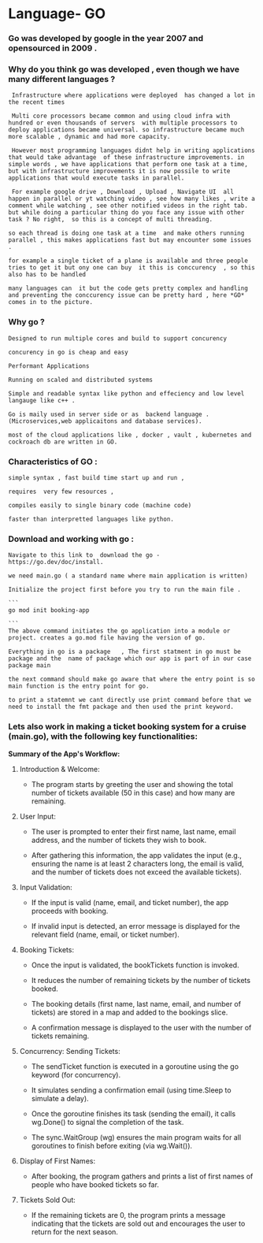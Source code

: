 # Language- GO

### Go was developed by google in the year 2007   and opensourced in 2009 .

### Why do you think go was developed , even though we have many different languages ?

     Infrastructure where applications were deployed  has changed a lot in the recent times

     Multi core processors became common and using cloud infra with hundred or even thousands of servers  with multiple processors to deploy applications became universal. so infrastructure became much more scalable , dynamic and had more capacity.
     
     However most programming languages didnt help in writing applications that would take advantage  of these infrastructure improvements. in simple words , we have applications that perform one task at a time, but with infrastructure improvements it is now possile to write applications that would execute tasks in parallel.

     For example google drive , Download , Upload , Navigate UI  all happen in parallel or yt watching video , see how many likes , write a comment while watching , see other notified videos in the right tab. but while doing a particular thing do you face any issue with other task ? No right,  so this is a concept of multi threading.

    so each thread is doing one task at a time  and make others running parallel , this makes applications fast but may encounter some issues .
    
    for example a single ticket of a plane is available and three people tries to get it but ony one can buy  it this is conccurency  , so this also has to be handled 

    many languages can  it but the code gets pretty complex and handling and preventing the conccurency issue can be pretty hard , here *GO* comes in to the picture.
   
### Why go ?

    Designed to run multiple cores and build to support concurency 

    concurency in go is cheap and easy 

    Performant Applications 

    Running on scaled and distributed systems 

    Simple and readable syntax like python and effeciency and low level langauge like c++ .
    
    Go is maily used in server side or as  backend language . (Microservices,web applicaitons and database services).
    
    most of the cloud applications like , docker , vault , kubernetes and cockroach db are written in GO.

### Characteristics of GO  : 

    simple syntax , fast build time start up and run , 

    requires  very few resources , 

    compiles easily to single binary code (machine code)

    faster than interpretted languages like python.
    
### Download and working with go :
    
    Navigate to this link to  download the go - https://go.dev/doc/install.
    
    we need main.go ( a standard name where main application is written)
    
    Initialize the project first before you try to run the main file . 

    ```
    go mod init booking-app

    ```
    The above command initiates the go application into a module or project. creates a go.mod file having the version of go.

    Everything in go is a package   , The first statment in go must be  package and the  name of package which our app is part of in our case package main 

    the next command should make go aware that where the entry point is so main function is the entry point for go.
    
    to print a statemnt we cant directly use print command before that we need to install the fmt package and then used the print keyword.  
  

### Lets also work in making a ticket booking system for a cruise (main.go), with the following key functionalities:


**Summary of the App's Workflow:**

1. Introduction & Welcome:
   * The program starts by greeting the user and showing the total number of tickets available (50 in this case) and how many are remaining.


2. User Input:

   * The user is prompted to enter their first name, last name, email address, and the number of tickets they wish to book.

   * After gathering this information, the app validates the input (e.g., ensuring the name is at least 2 characters long, the email is valid, and the number of tickets does not exceed the available tickets).


3. Input Validation:

    * If the input is valid (name, email, and ticket number), the app proceeds with booking.

    * If invalid input is detected, an error message is displayed for the relevant field (name, email, or ticket number).


4. Booking Tickets:

    * Once the input is validated, the bookTickets function is invoked.

    * It reduces the number of remaining tickets by the number of tickets booked.

    * The booking details (first name, last name, email, and number of tickets) are stored in a map and added to the bookings slice.

    * A confirmation message is displayed to the user with the number of tickets remaining.


5. Concurrency: Sending Tickets:

   * The sendTicket function is executed in a goroutine using the go keyword (for concurrency).

   * It simulates sending a confirmation email (using time.Sleep to simulate a delay).

   * Once the goroutine finishes its task (sending the email), it calls wg.Done() to signal the completion of the task.

   * The sync.WaitGroup (wg) ensures the main program waits for all goroutines to finish before exiting (via wg.Wait()).


6. Display of First Names:

   * After booking, the program gathers and prints a list of first names of people who have booked tickets so far.


7. Tickets Sold Out:

    * If the remaining tickets are 0, the program prints a message indicating that the tickets are sold out and encourages the user to return for the next season.
